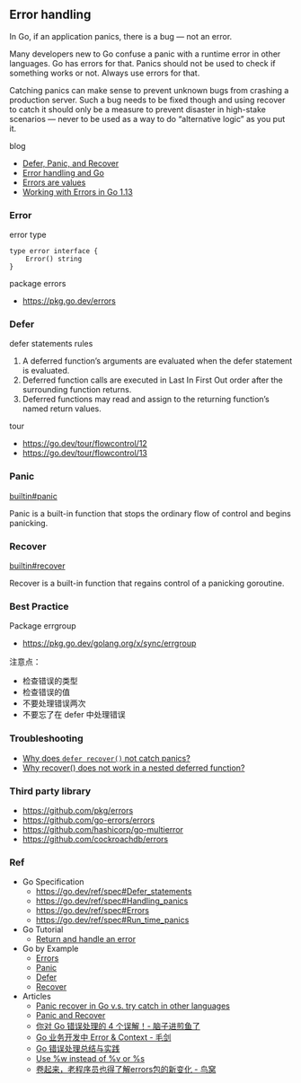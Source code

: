 ## Error handling

In Go, if an application panics, there is a bug — not an error.

Many developers new to Go confuse a panic with a runtime error in other languages. Go has errors for that. Panics should not be used to check if something works or not. Always use errors for that.

Catching panics can make sense to prevent unknown bugs from crashing a production server. Such a bug needs to be fixed though and using recover to catch it should only be a measure to prevent disaster in high-stake scenarios — never to be used as a way to do “alternative logic” as you put it.


blog
- [Defer, Panic, and Recover](https://go.dev/blog/defer-panic-and-recover)
- [Error handling and Go](https://go.dev/blog/error-handling-and-go)
- [Errors are values](https://go.dev/blog/errors-are-values)
- [Working with Errors in Go 1.13](https://go.dev/blog/go1.13-errors)


### Error
error type
```
type error interface {
    Error() string
}
```

package errors
- https://pkg.go.dev/errors


### Defer
defer statements rules
1. A deferred function’s arguments are evaluated when the defer statement is evaluated.
2. Deferred function calls are executed in Last In First Out order after the surrounding function returns.
3. Deferred functions may read and assign to the returning function’s named return values.

tour
- https://go.dev/tour/flowcontrol/12
- https://go.dev/tour/flowcontrol/13


### Panic
[builtin#panic](https://pkg.go.dev/builtin#panic)

Panic is a built-in function that stops the ordinary flow of control and begins panicking.


### Recover
[builtin#recover](https://pkg.go.dev/builtin#recover)

Recover is a built-in function that regains control of a panicking goroutine.


### Best Practice
Package errgroup
- https://pkg.go.dev/golang.org/x/sync/errgroup

注意点：
- 检查错误的类型
- 检查错误的值
- 不要处理错误两次
- 不要忘了在 defer 中处理错误


### Troubleshooting
- [Why does `defer recover()` not catch panics?](https://stackoverflow.com/questions/29518109/why-does-defer-recover-not-catch-panics)
- [Why recover() does not work in a nested deferred function?](https://stackoverflow.com/questions/49344478/why-recover-does-not-work-in-a-nested-deferred-function)


### Third party library
- https://github.com/pkg/errors
- https://github.com/go-errors/errors
- https://github.com/hashicorp/go-multierror
- https://github.com/cockroachdb/errors


### Ref
- Go Specification
  - https://go.dev/ref/spec#Defer_statements
  - https://go.dev/ref/spec#Handling_panics
  - https://go.dev/ref/spec#Errors
  - https://go.dev/ref/spec#Run_time_panics
- Go Tutorial
  - [Return and handle an error](https://go.dev/doc/tutorial/handle-errors)
- Go by Example
  - [Errors](https://gobyexample.com/errors)
  - [Panic](https://gobyexample.com/panic)
  - [Defer](https://gobyexample.com/defer)
  - [Recover](https://gobyexample.com/recover)
- Articles
  - [Panic recover in Go v.s. try catch in other languages](https://stackoverflow.com/questions/3413389/panic-recover-in-go-v-s-try-catch-in-other-languages)
  - [Panic and Recover](https://golangbot.com/panic-and-recover/)
  - [你对 Go 错误处理的 4 个误解！- 脑子进煎鱼了](https://mp.weixin.qq.com/s/Ey-yqIq__wpaLTlBAOHjxg)
  - [Go 业务开发中 Error & Context - 毛剑](https://github.com/gopherchina/conference/blob/master/2019/1.5%20Go%20%E4%B8%9A%E5%8A%A1%E5%BC%80%E5%8F%91%E4%B8%AD%20Error%20%26%20Context%20-%20%E6%AF%9B%E5%89%91.pdf)
  - [Go 错误处理总结与实践](https://www.pseudoyu.com/zh/2021/08/29/go_error_handling/)
  - [Use %w instead of %v or %s](https://stackoverflow.com/questions/61283248/format-errors-in-go-s-v-or-w)
  - [卷起来，老程序员也得了解errors包的新变化 - 鸟窝](https://colobu.com/2023/12/13/learn-more-about-errors/)
